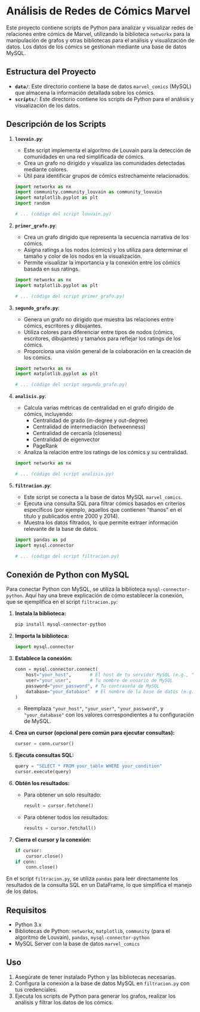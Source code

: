 # Análisis de Redes de Cómics Marvel

Este proyecto contiene scripts de Python para analizar y visualizar redes de relaciones entre cómics de Marvel, utilizando la biblioteca `networkx` para la manipulación de grafos y otras bibliotecas para el análisis y visualización de datos. Los datos de los cómics se gestionan mediante una base de datos MySQL.

## Estructura del Proyecto

* **`data/`**:  Este directorio contiene la base de datos `marvel_comics` (MySQL) que almacena la información detallada sobre los cómics.
* **`scripts/`**:  Este directorio contiene los scripts de Python para el análisis y visualización de los datos.

## Descripción de los Scripts

1.  **`louvain.py`**:
    * Este script implementa el algoritmo de Louvain para la detección de comunidades en una red simplificada de cómics.
    * Crea un grafo no dirigido y visualiza las comunidades detectadas mediante colores.
    * Útil para identificar grupos de cómics estrechamente relacionados.

    ```python
    import networkx as nx
    import community.community_louvain as community_louvain
    import matplotlib.pyplot as plt
    import random

    # ... (código del script louvain.py)
    ```

2.  **`primer_grafo.py`**:
    * Crea un grafo dirigido que representa la secuencia narrativa de los cómics.
    * Asigna ratings a los nodos (cómics) y los utiliza para determinar el tamaño y color de los nodos en la visualización.
    * Permite visualizar la importancia y la conexión entre los cómics basada en sus ratings.

    ```python
    import networkx as nx
    import matplotlib.pyplot as plt

    # ... (código del script primer_grafo.py)
    ```

3.  **`segundo_grafo.py`**:
    * Genera un grafo no dirigido que muestra las relaciones entre cómics, escritores y dibujantes.
    * Utiliza colores para diferenciar entre tipos de nodos (cómics, escritores, dibujantes) y tamaños para reflejar los ratings de los cómics.
    * Proporciona una visión general de la colaboración en la creación de los cómics.

    ```python
    import networkx as nx
    import matplotlib.pyplot as plt

    # ... (código del script segundo_grafo.py)
    ```

4.  **`analisis.py`**:
    * Calcula varias métricas de centralidad en el grafo dirigido de cómics, incluyendo:
        * Centralidad de grado (in-degree y out-degree)
        * Centralidad de intermediación (betweenness)
        * Centralidad de cercanía (closeness)
        * Centralidad de eigenvector
        * PageRank
    * Analiza la relación entre los ratings de los cómics y su centralidad.

    ```python
    import networkx as nx

    # ... (código del script analisis.py)
    ```

5.  **`filtracion.py`**:
    * Este script se conecta a la base de datos MySQL `marvel_comics`.
    * Ejecuta una consulta SQL para filtrar cómics basados en criterios específicos (por ejemplo, aquellos que contienen "thanos" en el título y publicados entre 2000 y 2014).
    * Muestra los datos filtrados, lo que permite extraer información relevante de la base de datos.

    ```python
    import pandas as pd
    import mysql.connector

    # ... (código del script filtracion.py)
    ```

## Conexión de Python con MySQL

Para conectar Python con MySQL, se utiliza la biblioteca `mysql-connector-python`. Aquí hay una breve explicación de cómo establecer la conexión, que se ejemplifica en el script `filtracion.py`:

1.  **Instala la biblioteca:**
    ```bash
    pip install mysql-connector-python
    ```

2.  **Importa la biblioteca:**
    ```python
    import mysql.connector
    ```

3.  **Establece la conexión:**
    ```python
    conn = mysql.connector.connect(
        host="your_host",       # El host de tu servidor MySQL (e.g., "localhost")
        user="your_user",       # Tu nombre de usuario de MySQL
        password="your_password", # Tu contraseña de MySQL
        database="your_database"  # El nombre de la base de datos (e.g., "marvel_comics")
    )
    ```
    * Reemplaza `"your_host"`, `"your_user"`, `"your_password"`, y `"your_database"` con los valores correspondientes a tu configuración de MySQL.

4.  **Crea un cursor (opcional pero común para ejecutar consultas):**
    ```python
    cursor = conn.cursor()
    ```

5.  **Ejecuta consultas SQL:**
    ```python
    query = "SELECT * FROM your_table WHERE your_condition"
    cursor.execute(query)
    ```

6.  **Obtén los resultados:**
    * Para obtener un solo resultado:
        ```python
        result = cursor.fetchone()
        ```
    * Para obtener todos los resultados:
        ```python
        results = cursor.fetchall()
        ```

7.  **Cierra el cursor y la conexión:**
    ```python
    if cursor:
        cursor.close()
    if conn:
        conn.close()
    ```

En el script `filtracion.py`, se utiliza `pandas` para leer directamente los resultados de la consulta SQL en un DataFrame, lo que simplifica el manejo de los datos.

## Requisitos

* Python 3.x
* Bibliotecas de Python: `networkx`, `matplotlib`, `community` (para el algoritmo de Louvain), `pandas`, `mysql-connector-python`
* MySQL Server con la base de datos `marvel_comics`

## Uso

1.  Asegúrate de tener instalado Python y las bibliotecas necesarias.
2.  Configura la conexión a la base de datos MySQL en `filtracion.py` con tus credenciales.
3.  Ejecuta los scripts de Python para generar los grafos, realizar los análisis y filtrar los datos de los cómics.
